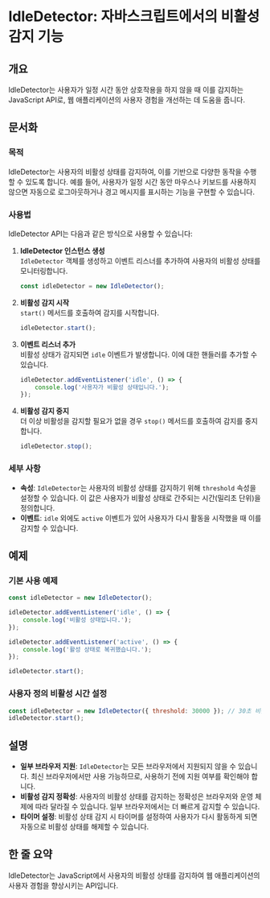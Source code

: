 <!--
Meta Description: # IdleDetector: 자바스크립트에서의 비활성 감지 기능 ## 개요 IdleDetector는 사용자가 일정 시간 동안 상호작용을 하지 않을 때 이를 감지하는 JavaScript API로, 웹 애플리케이션의 사용자 경험을 개선하는 데 도움을 줍니다. ## 문서화 ...
Meta Keywords: idledetector, 비활성, 있습니다, javascript, 사용자가
-->

# IdleDetector: 자바스크립트에서의 비활성 감지 기능

## 개요
IdleDetector는 사용자가 일정 시간 동안 상호작용을 하지 않을 때 이를 감지하는 JavaScript API로, 웹 애플리케이션의 사용자 경험을 개선하는 데 도움을 줍니다.

## 문서화

### 목적
IdleDetector는 사용자의 비활성 상태를 감지하여, 이를 기반으로 다양한 동작을 수행할 수 있도록 합니다. 예를 들어, 사용자가 일정 시간 동안 마우스나 키보드를 사용하지 않으면 자동으로 로그아웃하거나 경고 메시지를 표시하는 기능을 구현할 수 있습니다.

### 사용법
IdleDetector API는 다음과 같은 방식으로 사용할 수 있습니다:

1. **IdleDetector 인스턴스 생성**  
   `IdleDetector` 객체를 생성하고 이벤트 리스너를 추가하여 사용자의 비활성 상태를 모니터링합니다.

   ```javascript
   const idleDetector = new IdleDetector();
   ```

2. **비활성 감지 시작**  
   `start()` 메서드를 호출하여 감지를 시작합니다.

   ```javascript
   idleDetector.start();
   ```

3. **이벤트 리스너 추가**  
   비활성 상태가 감지되면 `idle` 이벤트가 발생합니다. 이에 대한 핸들러를 추가할 수 있습니다.

   ```javascript
   idleDetector.addEventListener('idle', () => {
       console.log('사용자가 비활성 상태입니다.');
   });
   ```

4. **비활성 감지 중지**  
   더 이상 비활성을 감지할 필요가 없을 경우 `stop()` 메서드를 호출하여 감지를 중지합니다.

   ```javascript
   idleDetector.stop();
   ```

### 세부 사항
- **속성**: `IdleDetector`는 사용자의 비활성 상태를 감지하기 위해 `threshold` 속성을 설정할 수 있습니다. 이 값은 사용자가 비활성 상태로 간주되는 시간(밀리초 단위)을 정의합니다.
- **이벤트**: `idle` 외에도 `active` 이벤트가 있어 사용자가 다시 활동을 시작했을 때 이를 감지할 수 있습니다.

## 예제

### 기본 사용 예제

```javascript
const idleDetector = new IdleDetector();

idleDetector.addEventListener('idle', () => {
    console.log('비활성 상태입니다.');
});

idleDetector.addEventListener('active', () => {
    console.log('활성 상태로 복귀했습니다.');
});

idleDetector.start();
```

### 사용자 정의 비활성 시간 설정

```javascript
const idleDetector = new IdleDetector({ threshold: 30000 }); // 30초 비활성 감지
idleDetector.start();
```

## 설명
- **일부 브라우저 지원**: `IdleDetector`는 모든 브라우저에서 지원되지 않을 수 있습니다. 최신 브라우저에서만 사용 가능하므로, 사용하기 전에 지원 여부를 확인해야 합니다.
- **비활성 감지 정확성**: 사용자의 비활성 상태를 감지하는 정확성은 브라우저와 운영 체제에 따라 달라질 수 있습니다. 일부 브라우저에서는 더 빠르게 감지할 수 있습니다.
- **타이머 설정**: 비활성 상태 감지 시 타이머를 설정하여 사용자가 다시 활동하게 되면 자동으로 비활성 상태를 해제할 수 있습니다.

## 한 줄 요약
IdleDetector는 JavaScript에서 사용자의 비활성 상태를 감지하여 웹 애플리케이션의 사용자 경험을 향상시키는 API입니다.